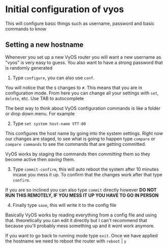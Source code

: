 # Initial configuration of vyos
This will configure basic things such as username, password and basic commands to know

## Setting a new hostname
Whenever you set up a new VyOS router you will want a new username as "vyos" is very easy to guess. You also want to have a strong password that is randomly generated

1. Type `configure`, you can also use `conf`. 

You will notice that the `$` changes to `#`. This means that you are in configuration mode. From here you can change all your settings with `set`, `delete`, etc. Use TAB to autocomplete

The best way to think about VyOS configuration commands is like a folder or drop down menu. For example

2. Type `set system host-name VTT-00`

This configures the host name by going into the system settings. Right now our changes are staged, to see what is going to happen type `compare` or `compare commands` to see the commands that are getting committed. 

VyOS works by staging the commands then *committing* them so they become active then *saving* them.

3. Type `commit-confirm`, this will auto reboot the system after 10 minutes incase you mess it up. To confirm that the changes work after that type `confirm`.

If you are so inclined you can also type `commit` directly however **DO NOT RUN THIS REMOTELY, IF YOU MESS IT UP YOU HAVE TO GO IN PERSON**

4. Finally type `save`, this will write it to the config file

Basically VyOS works by reading everything from a config file and using that. theoretically you can edit it directly but I can't recommend that because you'll probably mess something up and it wont work anymore.

If you want to go back to running mode type `exit`. Once we have applied the hostname we need to reboot the router with `reboot` | `y`